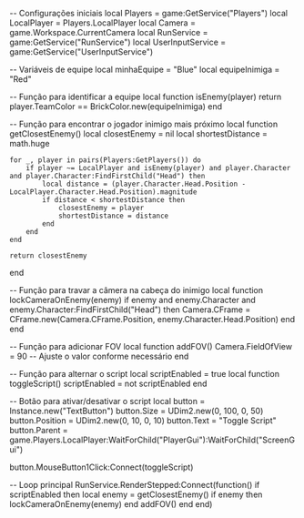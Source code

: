 -- Configurações iniciais
local Players = game:GetService("Players")
local LocalPlayer = Players.LocalPlayer
local Camera = game.Workspace.CurrentCamera
local RunService = game:GetService("RunService")
local UserInputService = game:GetService("UserInputService")

-- Variáveis de equipe
local minhaEquipe = "Blue"
local equipeInimiga = "Red"

-- Função para identificar a equipe
local function isEnemy(player)
    return player.TeamColor == BrickColor.new(equipeInimiga)
end

-- Função para encontrar o jogador inimigo mais próximo
local function getClosestEnemy()
    local closestEnemy = nil
    local shortestDistance = math.huge

    for _, player in pairs(Players:GetPlayers()) do
        if player ~= LocalPlayer and isEnemy(player) and player.Character and player.Character:FindFirstChild("Head") then
            local distance = (player.Character.Head.Position - LocalPlayer.Character.Head.Position).magnitude
            if distance < shortestDistance then
                closestEnemy = player
                shortestDistance = distance
            end
        end
    end

    return closestEnemy
end

-- Função para travar a câmera na cabeça do inimigo
local function lockCameraOnEnemy(enemy)
    if enemy and enemy.Character and enemy.Character:FindFirstChild("Head") then
        Camera.CFrame = CFrame.new(Camera.CFrame.Position, enemy.Character.Head.Position)
    end
end

-- Função para adicionar FOV
local function addFOV()
    Camera.FieldOfView = 90 -- Ajuste o valor conforme necessário
end

-- Função para alternar o script
local scriptEnabled = true
local function toggleScript()
    scriptEnabled = not scriptEnabled
end

-- Botão para ativar/desativar o script
local button = Instance.new("TextButton")
button.Size = UDim2.new(0, 100, 0, 50)
button.Position = UDim2.new(0, 10, 0, 10)
button.Text = "Toggle Script"
button.Parent = game.Players.LocalPlayer:WaitForChild("PlayerGui"):WaitForChild("ScreenGui")

button.MouseButton1Click:Connect(toggleScript)

-- Loop principal
RunService.RenderStepped:Connect(function()
    if scriptEnabled then
        local enemy = getClosestEnemy()
        if enemy then
            lockCameraOnEnemy(enemy)
        end
        addFOV()
    end
end)

